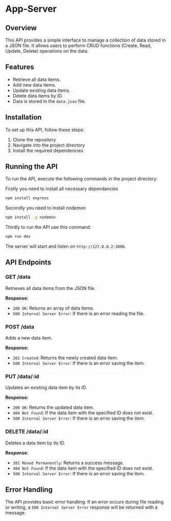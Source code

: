# App-Server

## Overview

This API provides a simple interface to manage a collection of data stored in a JSON file. It allows users to perform CRUD functions (Create, Read, Update, Delete) operations on the data.

## Features

- Retrieve all data items.
- Add new data items.
- Update existing data items.
- Delete data items by ID.
- Data is stored in the `data.json` file.

## Installation

To set up this API, follow these steps:

1. Clone the repository
2. Navigate into the project directory
3. Install the required dependencies

## Running the API

To run the API, execute the following commands in the project directory:

Firstly you need to install all necessary dependancies

```bash
npm install express
```

Secondly you need to install nodemon

```bash
npm install -g nodemon
```

Thirdly to run the API use this command:

```bash
npm run dev
```

The server will start and listen on `http://127.0.0.2:3000`.

## API Endpoints

### GET /data

Retrieves all data items from the JSON file.

**Response:**

- `200 OK`: Returns an array of data items.
- `500 Internal Server Error`: If there is an error reading the file.

### POST /data

Adds a new data item.

**Response:**

- `201 Created`: Returns the newly created data item.
- `500 Internal Server Error`: If there is an error saving the item.

### PUT /data/:id

Updates an existing data item by its ID.

**Response:**

- `200 OK`: Returns the updated data item.
- `404 Not Found`: If the data item with the specified ID does not exist.
- `500 Internal Server Error`: If there is an error saving the item.

### DELETE /data/:id

Deletes a data item by its ID.

**Response:**

- `301 Moved Permanently`: Returns a success message.
- `404 Not Found`: If the data item with the specified ID does not exist.
- `500 Internal Server Error`: If there is an error saving the item.

## Error Handling

The API provides basic error handling. If an error occurs during file reading or writing, a `500 Internal Server Error` response will be returned with a message.


